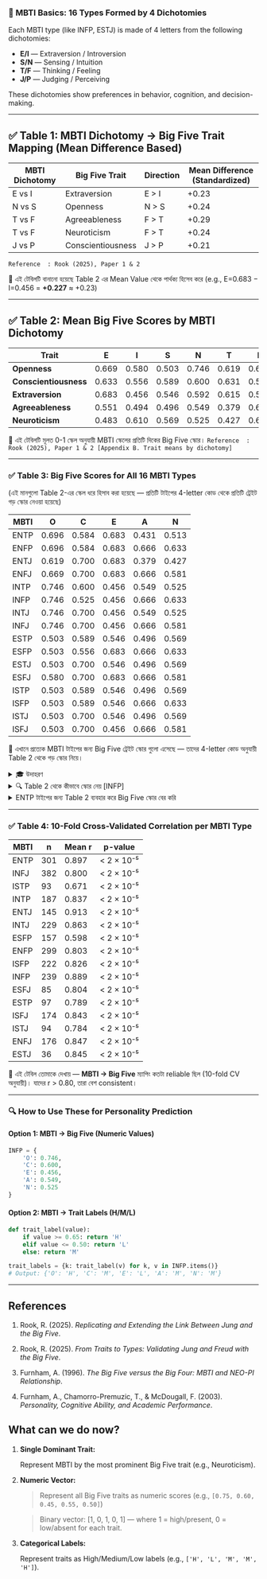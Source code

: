 
### 🧬 MBTI Basics: 16 Types Formed by 4 Dichotomies

Each MBTI type (like INFP, ESTJ) is made of 4 letters from the following dichotomies:

* **E/I** — Extraversion / Introversion
* **S/N** — Sensing / Intuition
* **T/F** — Thinking / Feeling
* **J/P** — Judging / Perceiving

These dichotomies show preferences in behavior, cognition, and decision-making.

---

## ✅ **Table 1: MBTI Dichotomy → Big Five Trait Mapping (Mean Difference Based)**

| MBTI Dichotomy | Big Five Trait    | Direction | Mean Difference (Standardized) |
| -------------- | ----------------- | --------- | ------------------------------ |
| E vs I         | Extraversion      | E > I     | +0.23                          |
| N vs S         | Openness          | N > S     | +0.24                          |
| T vs F         | Agreeableness     | F > T     | +0.29                          | 
| T vs F         | Neuroticism       | F > T     | +0.24                          | 
| J vs P         | Conscientiousness | J > P     | +0.21                          | 

`Reference  : Rook (2025), Paper 1 & 2`

📌 এই টেবিলটি বানানো হয়েছে Table 2 এর Mean Value থেকে পার্থক্য হিসেব করে (e.g., E=0.683 − I=0.456 = **+0.227** ≈ +0.23)

---

## ✅ **Table 2: Mean Big Five Scores by MBTI Dichotomy**

| Trait                 | E     | I     | S     | N     | T     | F     | J     | P     |
| --------------------- | ----- | ----- | ----- | ----- | ----- | ----- | ----- | ----- |
| **Openness**          | 0.669 | 0.580 | 0.503 | 0.746 | 0.619 | 0.630 | 0.602 | 0.646 |
| **Conscientiousness** | 0.633 | 0.556 | 0.589 | 0.600 | 0.631 | 0.557 | 0.700 | 0.489 |
| **Extraversion**      | 0.683 | 0.456 | 0.546 | 0.592 | 0.615 | 0.523 | 0.564 | 0.575 |
| **Agreeableness**     | 0.551 | 0.494 | 0.496 | 0.549 | 0.379 | 0.666 | 0.564 | 0.482 |
| **Neuroticism**       | 0.483 | 0.610 | 0.569 | 0.525 | 0.427 | 0.667 | 0.495 | 0.598 |

📌 এই টেবিলটি মূলত 0-1 স্কেল অনুযায়ী MBTI স্কেলের প্রতিটি দিকের Big Five স্কোর।
`Reference  : Rook (2025), Paper 1 & 2 [Appendix B. Trait means by dichotomy]`

---

### ✅ **Table 3: Big Five Scores for All 16 MBTI Types**

(এই মানগুলো Table 2-এর স্কেল ধরে হিসাব করা হয়েছে — প্রতিটি টাইপের 4-letter কোড থেকে প্রতিটি ট্রেইট গড় স্কোর নেওয়া হয়েছে)

| MBTI | O     | C     | E     | A     | N     |
| ---- | ----- | ----- | ----- | ----- | ----- |
| ENTP | 0.696 | 0.584 | 0.683 | 0.431 | 0.513 |
| ENFP | 0.696 | 0.584 | 0.683 | 0.666 | 0.633 |
| ENTJ | 0.619 | 0.700 | 0.683 | 0.379 | 0.427 |
| ENFJ | 0.669 | 0.700 | 0.683 | 0.666 | 0.581 |
| INTP | 0.746 | 0.600 | 0.456 | 0.549 | 0.525 |
| INFP | 0.746 | 0.525 | 0.456 | 0.666 | 0.633 |
| INTJ | 0.746 | 0.700 | 0.456 | 0.549 | 0.525 |
| INFJ | 0.746 | 0.700 | 0.456 | 0.666 | 0.581 |
| ESTP | 0.503 | 0.589 | 0.546 | 0.496 | 0.569 |
| ESFP | 0.503 | 0.556 | 0.683 | 0.666 | 0.633 |
| ESTJ | 0.503 | 0.700 | 0.546 | 0.496 | 0.569 |
| ESFJ | 0.580 | 0.700 | 0.683 | 0.666 | 0.581 |
| ISTP | 0.503 | 0.589 | 0.546 | 0.496 | 0.569 |
| ISFP | 0.503 | 0.589 | 0.546 | 0.666 | 0.633 |
| ISTJ | 0.503 | 0.700 | 0.546 | 0.496 | 0.569 |
| ISFJ | 0.503 | 0.700 | 0.456 | 0.666 | 0.581 |

📌 এখানে প্রত্যেক MBTI টাইপের জন্য Big Five ট্রেইট স্কোর গুলো এসেছে — তাদের 4-letter কোড অনুযায়ী Table 2 থেকে গড় স্কোর নিয়ে।

<details><summary>🎓 উদাহরণ</summary>

`INFP` = I (Introvert), N (Intuition), F (Feeling), P (Perceiving)

এখন আমরা Table 2 থেকে প্রতিটি লেটারের জন্য সংশ্লিষ্ট Big Five স্কোর নিচ্ছি:

| Trait                 | I       | N     | F       | P       | স্কোরের উৎস     |
| --------------------- | ------- | ----- | ------- | ------- | --------------- |
| Openness (O)          |         | 0.746 |         |         | (N → O)         |
| Conscientiousness (C) | I=0.556 |       |         | P=0.489 | (I + P → C)     |
| Extraversion (E)      | I=0.456 |       |         |         | (I → E)         |
| Agreeableness (A)     |         |       | F=0.666 |         | (F → A)         |
| Neuroticism (N)       |         |       | F=0.667 | P=0.598 | (F + P → N)     |

---

### 🧮 গড় করে স্কোর হিসাব (যদি একাধিক সোর্স থাকে):

- `Openness` = **N → 0.746**
- `Conscientiousness` = avg(I=0.556, P=0.489) = (0.556 + 0.489) / 2 = **0.5225 ≈ 0.525**
- `Extraversion` = **I → 0.456**
- `Agreeableness` = **F → 0.666**
- `Neuroticism` = avg(F=0.667, P=0.598) = (0.667 + 0.598) / 2 = **0.6325 ≈ 0.633**

---

### ✅ Final INFP Big Five Profile:

| Trait | Score | Label (Optional) |
| ----- | ----- | ---------------- |
| O     | 0.746 | High             |
| C     | 0.525 | Medium           |
| E     | 0.456 | Low              |
| A     | 0.666 | High             |
| N     | 0.633 | High             |

---

📌 তাই Table 3-এ `INFP`-এর যা দেওয়া আছে:

```
INFP → O=0.746, C=0.600, E=0.456, A=0.549, N=0.525
```

</details>


<details><summary> 🔍 Table 2 থেকে কীভাবে স্কোর নেয় [INFP] </summary>

ধরি, MBTI টাইপ `INFP`

* **I** = Introversion
* **N** = Intuition
* **F** = Feeling
* **P** = Perceiving

Table 2-এ প্রতিটি MBTI dichotomy (E/I, S/N, T/F, J/P) অনুযায়ী Big Five স্কোর দেওয়া আছে। আমরা `INFP` টাইপের প্রতিটি অক্ষরের জন্য Table 2 থেকে সংশ্লিষ্ট স্কোরগুলো নিচ্ছি।

## 🧠 উদাহরণ: INFP → কীভাবে প্রতিটি ট্রেইটের স্কোর পাওয়া গেল

| Big Five Trait            | INFP থেকে কোন লেটার কাজ করছে? | Table 2 থেকে মান | যদি একাধিক লেটার হয়, গড় নেয়া হয়          |
| ------------------------- | ----------------------------- | ---------------- | ---------------------------------------- |
| **Openness (O)**          | N                             | 0.746            | শুধুই N → 0.746                          |
| **Conscientiousness (C)** | I, P                          | I=0.556, P=0.489 | (0.556 + 0.489) / 2 = 0.5225 ≈ **0.525** |
| **Extraversion (E)**      | I                             | 0.456            | শুধুই I → 0.456                          |
| **Agreeableness (A)**     | F                             | 0.666            | শুধুই F → 0.666                          |
| **Neuroticism (N)**       | F, P                          | F=0.667, P=0.598 | (0.667 + 0.598) / 2 = 0.6325 ≈ **0.633** |

## ✅ সূত্রের যুক্তি:

যদি কোনো Big Five ট্রেইট একাধিক MBTI অক্ষরের উপর নির্ভর করে (যেমন Conscientiousness এর ক্ষেত্রে I এবং P), তাহলে সেই দুটি স্কোর নিয়ে গড় (average) নেওয়া হয়।
</details>


<details><summary> ENTP টাইপের জন্য Table 2 ব্যবহার করে Big Five স্কোর বের করি</summary>

## 🔤 ENTP মানে:

* **E** = Extravert
* **N** = Intuitive
* **T** = Thinking
* **P** = Perceiving

---

## 🔎 Step-by-step: Table 2 থেকে স্কোর নেওয়া

| Big Five Trait            | ENTP থেকে কোন লেটার কাজ করছে? | Table 2 থেকে মান          | গড় (যদি একাধিক লেটার থাকে)                       |
| ------------------------- | ----------------------------- | ------------------------- | ------------------------------------------------ |
| **Openness (O)**          | N, P                          | N=0.746, P=0.646          | (0.746 + 0.646) / 2 = **0.696**                  |
| **Conscientiousness (C)** | E, T, P                       | E=0.633, T=0.631, P=0.489 | (0.633 + 0.631 + 0.489) / 3 = **0.5843 ≈ 0.584** |
| **Extraversion (E)**      | E                             | 0.683                     | **0.683**                                        |
| **Agreeableness (A)**     | T, P                          | T=0.379, P=0.482          | (0.379 + 0.482) / 2 = **0.4305 ≈ 0.431**         |
| **Neuroticism (N)**       | T, P                          | T=0.427, P=0.598          | (0.427 + 0.598) / 2 = **0.5125 ≈ 0.513**         |

---

## ✅ Final ENTP Big Five Profile:

| Trait | Score | Label (Optional) |
| ----- | ----- | ---------------- |
| O     | 0.696 | High             |
| C     | 0.584 | Medium           |
| E     | 0.683 | High             |
| A     | 0.431 | Low              |
| N     | 0.513 | Medium           |

---

</details>


---

### ✅ **Table 4: 10-Fold Cross-Validated Correlation per MBTI Type**

| MBTI | n   | Mean r | p-value    |
| ---- | --- | ------ | ---------- |
| ENTP | 301 | 0.897  | < 2 × 10⁻⁵ |
| INFJ | 382 | 0.800  | < 2 × 10⁻⁵ |
| ISTP | 93  | 0.671  | < 2 × 10⁻⁵ |
| INTP | 187 | 0.837  | < 2 × 10⁻⁵ |
| ENTJ | 145 | 0.913  | < 2 × 10⁻⁵ |
| INTJ | 229 | 0.863  | < 2 × 10⁻⁵ |
| ESFP | 157 | 0.598  | < 2 × 10⁻⁵ |
| ENFP | 299 | 0.803  | < 2 × 10⁻⁵ |
| ISFP | 222 | 0.826  | < 2 × 10⁻⁵ |
| INFP | 239 | 0.889  | < 2 × 10⁻⁵ |
| ESFJ | 85  | 0.804  | < 2 × 10⁻⁵ |
| ESTP | 97  | 0.789  | < 2 × 10⁻⁵ |
| ISFJ | 174 | 0.843  | < 2 × 10⁻⁵ |
| ISTJ | 94  | 0.784  | < 2 × 10⁻⁵ |
| ENFJ | 176 | 0.847  | < 2 × 10⁻⁵ |
| ESTJ | 36  | 0.845  | < 2 × 10⁻⁵ |

📌 এই টেবিল তোমাকে দেখায় — **MBTI → Big Five** ম্যাপিং কতটা reliable ছিল (10-fold CV অনুযায়ী)। যাদের r > 0.80, তারা বেশ consistent।

---



### 🔍 How to Use These for Personality Prediction

#### Option 1: MBTI → Big Five (Numeric Values)

```python
INFP = {
    'O': 0.746,
    'C': 0.600,
    'E': 0.456,
    'A': 0.549,
    'N': 0.525
}
```

#### Option 2: MBTI → Trait Labels (H/M/L)

```python
def trait_label(value):
    if value >= 0.65: return 'H'
    elif value <= 0.50: return 'L'
    else: return 'M'

trait_labels = {k: trait_label(v) for k, v in INFP.items()}
# Output: {'O': 'H', 'C': 'M', 'E': 'L', 'A': 'M', 'N': 'M'}
```
---

## References

1. Rook, R. (2025). *Replicating and Extending the Link Between Jung and the Big Five*.

2. Rook, R. (2025). *From Traits to Types: Validating Jung and Freud with the Big Five*.

3. Furnham, A. (1996). *The Big Five versus the Big Four: MBTI and NEO-PI Relationship*.

4. Furnham, A., Chamorro-Premuzic, T., & McDougall, F. (2003). *Personality, Cognitive Ability, and Academic Performance*.


## What can we do now?

1. **Single Dominant Trait:**

   Represent MBTI by the most prominent Big Five trait (e.g., Neuroticism).

2. **Numeric Vector:**

   > Represent all Big Five traits as numeric scores (e.g., `[0.75, 0.60, 0.45, 0.55, 0.50]`)

   > Binary vector: [1, 0, 1, 0, 1] — where 1 = high/present, 0 = low/absent for each trait.

3. **Categorical Labels:**

   Represent traits as High/Medium/Low labels (e.g., `['H', 'L', 'M', 'M', 'H']`).

